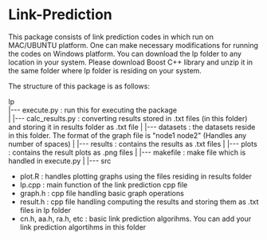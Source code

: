 # Link-Prediction

This package consists of link prediction codes in which run on MAC/UBUNTU platform. One can make necessary modifications for running the codes on Windows platform. You can download the lp folder to any location in your system. Please download Boost C++ library and unzip it in the same folder where lp folder is residing on your system. 


The structure of this package is as follows:

lp  
|--- execute.py : run this for executing the package <br />
|
|--- calc_results.py : converting results stored in .txt files (in this folder) and storing it in results folder as .txt file
|
|--- datasets : the datasets reside in this folder. The format of the graph file is "node1 node2" (Handles any number of spaces)
|
|--- results : contains the results as .txt files
|
|--- plots : contains the result plots as .png files
|
|--- makefile : make file which is handled in execute.py
|
|--- src


<ul>
<li>plot.R : handles plotting graphs using the files residing in results folder</li>
<li>lp.cpp : main function of the link prediction cpp file</li>
<li>graph.h : cpp  file handling basic graph operations</li>
<li>result.h : cpp file handling computing the results and storing them as .txt files in lp folder</li>
<li>cn.h, aa.h, ra.h, etc : basic link prediction algorihms. You can add your link prediction algortihms in this folder</li>
</ul>



